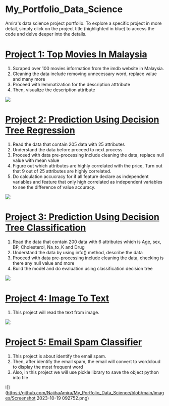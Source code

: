 # My_Portfolio_Data_Science
Amira's data science project portfolio. To explore a specific project in more detail, simply click on the project title (highlighted in blue) to access the code and delve deeper into the details.


# [Project 1: Top Movies In Malaysia](https://github.com/NajihaAmira/Top-Movies-Malaysia)
1) Scraped over 100 movies information from the imdb website in Malaysia. 
2) Cleaning the data include removing unnecessary word, replace value and many more
3) Proceed with lemmatization for the description atttribute
4) Then, visualize the description attribute

![](https://github.com/NajihaAmira/My_Portfolio_Data_Science/blob/main/images/project1.png)


# [Project 2: Prediction Using Decision Tree Regression](https://github.com/NajihaAmira/DecisionTreeRegression)
1) Read the data that contain 205 data with 25 attributes  
2) Understand the data before proceed to next process
3) Proceed with data pre-processing include cleaning the data, replace null value with mean value
4) Figure out which attributes are highly correlated with the price, Turn out that 9 out of 25 attributes are highly correlated.
5) Do calculation accucracy for if all feature declare as independent variables and feature that only high correlated as independent variables to see the difference of value accuracy.

![](https://github.com/NajihaAmira/My_Portfolio_Data_Science/blob/main/images/project2.png)


# [Project 3: Prediction Using Decision Tree Classification](https://github.com/NajihaAmira/DecisionTreeClassification)
1) Read the data that contain 200 data with 6 attributes which is Age, sex, BP, Cholesterol, Na_to_K and Drug
2) Understand the data by using info() method, describe the data
3) Proceed with data pre-processing include cleaning the data, checking is there any null value and more
4) Build the model and do evaluation using classification decision tree

![](https://github.com/NajihaAmira/My_Portfolio_Data_Science/blob/main/images/project3.png)


# [Project 4: Image To Text](https://github.com/NajihaAmira/ImageToText)
1) This project will read the text from image.

![](https://github.com/NajihaAmira/My_Portfolio_Data_Science/blob/main/images/project4.png)


# [Project 5: Email Spam Classifier](https://github.com/NajihaAmira/EmailSpamClassifier)
1) This project is about identify the email spam.
2) Then, after identify the email spam, the email will convert to wordcloud to display the most frequent word  
3) Also, in this project we will use pickle library to save the object python into file
   
![](https://github.com/NajihaAmira/My_Portfolio_Data_Science/blob/main/images/Screenshot 2023-10-19 092752.png)

